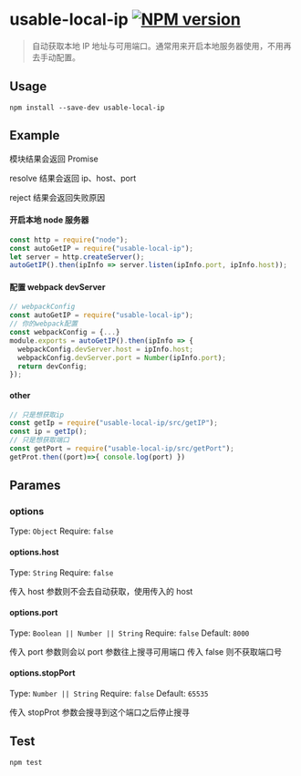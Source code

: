 # usable-local-ip [![NPM version][npm-image]][npm-url]

> 自动获取本地 IP 地址与可用端口。通常用来开启本地服务器使用，不用再去手动配置。

## Usage

```shell
npm install --save-dev usable-local-ip
```

## Example

模块结果会返回 Promise

resolve 结果会返回 ip、host、port

reject 结果会返回失败原因


#### 开启本地 node 服务器

```javascript
const http = require("node");
const autoGetIP = require("usable-local-ip");
let server = http.createServer();
autoGetIP().then(ipInfo => server.listen(ipInfo.port, ipInfo.host));
```

#### 配置 webpack devServer

```javascript
// webpackConfig
const autoGetIP = require("usable-local-ip");
// 你的webpack配置
const webpackConfig = {...}
module.exports = autoGetIP().then(ipInfo => {
  webpackConfig.devServer.host = ipInfo.host;
  webpackConfig.devServer.port = Number(ipInfo.port);
  return devConfig;
});
```

#### other

```javascript
// 只是想获取ip
const getIp = require("usable-local-ip/src/getIP");
const ip = getIp();
// 只是想获取端口
const getPort = require("usable-local-ip/src/getPort");
getProt.then((port)=>{ console.log(port) })
```

## Parames

### options

Type: `Object`
Require: `false`

#### options.host

Type: `String`
Require: `false`

传入 host 参数则不会去自动获取，使用传入的 host

#### options.port

Type: `Boolean || Number || String`
Require: `false`
Default: `8000`

传入 port 参数则会以 port 参数往上搜寻可用端口
传入 false 则不获取端口号

#### options.stopPort

Type: `Number || String`
Require: `false`
Default: `65535`

传入 stopProt 参数会搜寻到这个端口之后停止搜寻

## Test

```shell
npm test
```

[npm-url]: https://npmjs.org/package/usable-local-ip
[npm-image]: https://badge.fury.io/js/usable-local-ip.svg
